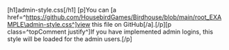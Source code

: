 [h1]admin-style.css[/h1]
[p]You can [a href=^https://github.com/HousebirdGames/Birdhouse/blob/main/root_EXAMPLE\admin-style.css^]view this file on GitHub[/a].[/p][p class=^topComment justify^]If you have implemented admin logins, this style will be loaded for the admin users.[/p]